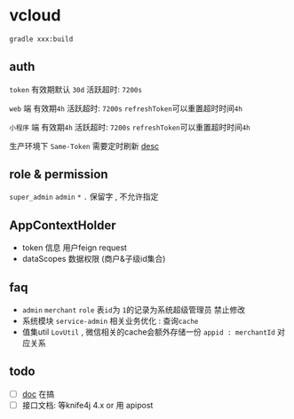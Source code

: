 # vcloud

```bash
gradle xxx:build
```

## auth

`token` 有效期默认 `30d` 活跃超时: `7200s`

`web` 端 有效期`4h` 活跃超时: `7200s`  `refreshToken`可以重置超时时间`4h`

`小程序` 端 有效期`4h` 活跃超时: `7200s`  `refreshToken`可以重置超时时间`4h`

生产环境下 `Same-Token` 需要定时刷新 [desc](https://sa-token.cc/doc.html#/micro/same-token)

## role & permission

`super_admin` `admin` `*` `.` 保留字 , 不允许指定

## AppContextHolder

- token 信息 用户feign request
- dataScopes 数据权限 (商户&子级id集合)

## faq

- `admin` `merchant` `role` 表`id`为 `1`的记录为系统超级管理员 禁止修改
- 系统模块 `service-admin` 相关业务优化 : 查询`cache`
- 值集util `LovUtil` , 微信相关的cache会额外存储一份 `appid : merchantId` 对应关系

## todo

- [ ] [doc](https://doc.bootvue.com) 在搞
- [ ] 接口文档: 等knife4j 4.x or 用 apipost